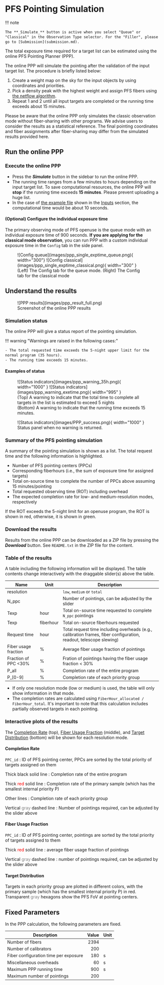 # PFS Pointing Simulation

!!! note

    The **_Simulate_** button is active when you select "Queue" or "Classical" in the Observation Type selector. For the "Filler", please go to [Submission](submission.md).

The total exposure time required for a target list can be estimated using the online PFS Pointing Planner (PPP).

The online PPP will simulate the pointing after the validation of the input target list.
The procedure is briefly listed below:

1. Create a weight map on the sky for the input objects by using coordinates and priorities.
2. Pick a density peak with the highest weight and assign PFS fibers using [the netflow algorithm](https://github.com/Subaru-PFS/ets_fiberalloc/).
3. Repeat 1 and 2 until all input targets are completed or the running time exceeds about 15 minutes.

Please be aware that the online PPP only simulates the classic observation mode without fiber-sharing with other programs. We advise users to consider the results as a statistical reference. The final pointing coordinates and fiber assignments after fiber-sharing may differ from the simulated results provided here.

## Run the online PPP

### Execute the online PPP

- Press the **_Simulate_** button in the sidebar to run the online PPP.
- The running time ranges from a few minutes to hours depending on the input target list. To save computational resources, the online PPP will **stop** if the running time exceeds **15 minutes**. Please prevent uploading a huge list.
- In the case of [the example file](examples/example_perseus_cluster_r60arcmin.csv) shown in the [Inputs](inputs.md) section, the computational time would be about 10 seconds.

#### (Optional) Configure the individual exposure time

The primary observing mode of PFS openuse is the queue mode with an individual exposure time of 900 seconds.
**If you are applying for the classical mode observation**, you can run PPP with a custom individual exposure time in the `Config` tab
in the side panel.

<figure markdown>
  ![Config queue](images/ppp_single_exptime_queue.png){ width="300"}
  ![Config classical](images/ppp_single_exptime_classical.png){ width="300" }
  <figcaption>(Left) The Config tab for the queue mode. (Right) The Config tab for the classical mode</figcaption>
</figure>

## Understand the results

<figure markdown>
  ![PPP results](images/ppp_result_full.png)
  <figcaption>Screenshot of the online PPP results</figcaption>
</figure>

### Simulation status

The online PPP will give a status report of the pointing simulation.

!!! warning "Warnings are raised in the following cases:"

    - The total requested time exceeds the 5-night upper limit for the normal program (35 hours).
    - The running time exceeds 15 minutes.

#### Examples of status

<figure markdown>
  ![Status indicators](images/ppp_warning_35h.png){ width="1000" }
  ![Status indicators](images/ppp_warning_exetime.png){ width="995" }
  <figcaption>(Top) A warning to indicate that the total time to complete all targets in the list is estimated to exceed 5 nights</figcaption>
  <figcaption>(Bottom) A warning to indicate that the running time exceeds 15 minutes.</figcaption>
</figure>

<figure markdown>
  ![Status indicators](images/PPP_success.png){ width="1000" }
  <figcaption>Status panel when no warning is returned.</figcaption>
</figure>

### Summary of the PFS pointing simulation

A summary of the pointing simulation is shown as a list. The total request time and the following information is highlighted.

- Number of PFS pointing centers (PPCs)
- Corresponding fiberhours (i.e., the sum of exposure time for assigned targets)
- Total on-source time to complete the number of PPCs above assuming 15 minutes/pointing
- Total requested observing time (ROT) including overhead
- The expected completion rate for low- and medium-resolution modes, respectively

If the ROT exceeds the 5-night limit for an openuse program, the ROT is shown in red, otherwise, it is shown in green.

### Download the results

Results from the online PPP can be downloaded as a ZIP file by pressing the **_Download_** button.
See `README.txt` in the ZIP file for the content.

### Table of the results

A table including the following information will be displayed.
The table contents change interactively with the draggable slider(s) above the table.

| Name                 | Unit      | Description                                                                                                        |
|----------------------|-----------|--------------------------------------------------------------------------------------------------------------------|
| resolution           |           | `low`, `medium` or `total`                                                                                         |
| N_ppc                |           | Number of pointings, can be adjusted by the slider                                                                 |
| Texp                 | hour      | Total on-source time requested to complete `N_ppc` pointings                                                       |
| Texp                 | fiberhour | Total on-source fiberhours requested                                                                               |
| Request time         | hour      | Total request time including overheads (e.g., calibration frames, fiber configuration, readout, telescope slewing) |
| Fiber usage fraction | %         | Average fiber usage fraction of pointings                                                                          |
| Fraction of PPC <30% | %         | Fration of pointings having the fiber usage fraction < 30%                                                         |
| P_all                | %         | Completion rate of the entire program                                                                              |
| P_[0-9]              | %         | Completion rate of each priority group                                                                             |

- If only one resolution mode (low or medium) is used, the table will only show information in that mode.
- The completion rates are calculated using `FiberHour_allocated / FiberHour_total`. It's important to note that this calculation includes partially observed targets in each pointing.

### Interactive plots of the results

The <u>Completion Rate</u> (top), <u>Fiber Usage Fraction</u> (middle), and <u>Target Distribution</u> (bottom) will be shown for each resolution mode.

#### Completion Rate
`PPC_id`
: ID of PFS pointing center, PPCs are sorted by the total priority of targets assigned on them

Thick black solid line
: Completion rate of the entire program

Thick <span style="color: red;">red</span> solid line
: Completion rate of the primary sample (which has the smallest internal priority P)

Other lines
: Completion rate of each priority group

Vertical <span style="color: grey;">gray</span> dashed line
: Number of pointings required, can be adjusted by the slider above

#### Fiber Usage Fraction
`PPC_id`
: ID of PFS pointing center, pointings are sorted by the total priority of targets assigned to them

Thick <span style="color: red;">red</span> solid line
: average fiber usage fraction of pointings

Vertical <span style="color: grey;">gray</span> dashed line
: number of pointings required, can be adjusted by the slider above

#### Target Distribution

Targets in each priority group are plotted in different colors, with the primary sample (which has the smallest internal priority P) in red.
Transparent <span style="color: grey;">gray</span> hexagons show the PFS FoV at pointing centers.

## Fixed Parameters

In the PPP calculation, the following parameters are fixed.

| Description                           | Value | Unit |
|---------------------------------------|------:|------|
| Number of fibers                      |  2394 |      |
| Number of calibrators                 |   200 |      |
| Fiber configuration time per exposure |   180 | s    |
| Miscellaneous overheads               |    60 | s    |
| Maximum PPP running time              |   900 | s    |
| Maximum number of pointings           |   200 |      |
